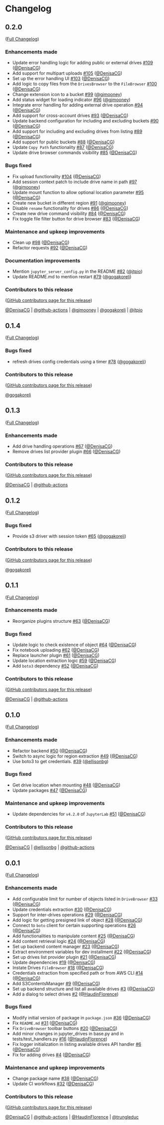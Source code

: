 # Changelog

<!-- <START NEW CHANGELOG ENTRY> -->

## 0.2.0

([Full Changelog](https://github.com/QuantStack/jupyter-drives/compare/v0.1.4...b5aa85afd3c3e9b7125d14185292e2f31c97feef))

### Enhancements made

- Update error handling logic for adding public or external drives [#109](https://github.com/QuantStack/jupyter-drives/pull/109) ([@DenisaCG](https://github.com/DenisaCG))
- Add support for multipart uploads [#105](https://github.com/QuantStack/jupyter-drives/pull/105) ([@DenisaCG](https://github.com/DenisaCG))
- Set up the error handling UI [#103](https://github.com/QuantStack/jupyter-drives/pull/103) ([@DenisaCG](https://github.com/DenisaCG))
- Add logic to copy files from the `DrivesBrowser` to the `FileBrowser` [#100](https://github.com/QuantStack/jupyter-drives/pull/100) ([@DenisaCG](https://github.com/DenisaCG))
- Change extension icon to a bucket [#99](https://github.com/QuantStack/jupyter-drives/pull/99) ([@gjmooney](https://github.com/gjmooney))
- Add status widget for loading indicator [#96](https://github.com/QuantStack/jupyter-drives/pull/96) ([@gjmooney](https://github.com/gjmooney))
- Integrate error handling for adding external drive operation [#94](https://github.com/QuantStack/jupyter-drives/pull/94) ([@DenisaCG](https://github.com/DenisaCG))
- Add support for cross-account drives [#93](https://github.com/QuantStack/jupyter-drives/pull/93) ([@DenisaCG](https://github.com/DenisaCG))
- Update backend configuration for including and excluding buckets [#90](https://github.com/QuantStack/jupyter-drives/pull/90) ([@DenisaCG](https://github.com/DenisaCG))
- Add support for including and excluding drives from listing [#89](https://github.com/QuantStack/jupyter-drives/pull/89) ([@DenisaCG](https://github.com/DenisaCG))
- Add support for public buckets [#88](https://github.com/QuantStack/jupyter-drives/pull/88) ([@DenisaCG](https://github.com/DenisaCG))
- Update `Copy Path` functionality [#87](https://github.com/QuantStack/jupyter-drives/pull/87) ([@DenisaCG](https://github.com/DenisaCG))
- Update drive browser commands visibility [#85](https://github.com/QuantStack/jupyter-drives/pull/85) ([@DenisaCG](https://github.com/DenisaCG))

### Bugs fixed

- Fix upload functionality [#104](https://github.com/QuantStack/jupyter-drives/pull/104) ([@DenisaCG](https://github.com/DenisaCG))
- Add session context patch to include drive name in path [#97](https://github.com/QuantStack/jupyter-drives/pull/97) ([@gjmooney](https://github.com/gjmooney))
- Update mount function to allow optional location parameter [#95](https://github.com/QuantStack/jupyter-drives/pull/95) ([@DenisaCG](https://github.com/DenisaCG))
- Create new bucket in different region [#91](https://github.com/QuantStack/jupyter-drives/pull/91) ([@gjmooney](https://github.com/gjmooney))
- Disable `rename` functionality for drives [#86](https://github.com/QuantStack/jupyter-drives/pull/86) ([@DenisaCG](https://github.com/DenisaCG))
- Create new drive command visibility [#84](https://github.com/QuantStack/jupyter-drives/pull/84) ([@DenisaCG](https://github.com/DenisaCG))
- Fix toggle file filter button for drive browser [#83](https://github.com/QuantStack/jupyter-drives/pull/83) ([@DenisaCG](https://github.com/DenisaCG))

### Maintenance and upkeep improvements

- Clean up [#98](https://github.com/QuantStack/jupyter-drives/pull/98) ([@DenisaCG](https://github.com/DenisaCG))
- Refactor requests [#92](https://github.com/QuantStack/jupyter-drives/pull/92) ([@DenisaCG](https://github.com/DenisaCG))

### Documentation improvements

- Mention `jupyter_server_config.py` in the README [#82](https://github.com/QuantStack/jupyter-drives/pull/82) ([@jtpio](https://github.com/jtpio))
- Update README.md to mention restart [#79](https://github.com/QuantStack/jupyter-drives/pull/79) ([@gogakoreli](https://github.com/gogakoreli))

### Contributors to this release

([GitHub contributors page for this release](https://github.com/QuantStack/jupyter-drives/graphs/contributors?from=2025-02-26&to=2025-09-15&type=c))

[@DenisaCG](https://github.com/search?q=repo%3AQuantStack%2Fjupyter-drives+involves%3ADenisaCG+updated%3A2025-02-26..2025-09-15&type=Issues) | [@github-actions](https://github.com/search?q=repo%3AQuantStack%2Fjupyter-drives+involves%3Agithub-actions+updated%3A2025-02-26..2025-09-15&type=Issues) | [@gjmooney](https://github.com/search?q=repo%3AQuantStack%2Fjupyter-drives+involves%3Agjmooney+updated%3A2025-02-26..2025-09-15&type=Issues) | [@gogakoreli](https://github.com/search?q=repo%3AQuantStack%2Fjupyter-drives+involves%3Agogakoreli+updated%3A2025-02-26..2025-09-15&type=Issues) | [@jtpio](https://github.com/search?q=repo%3AQuantStack%2Fjupyter-drives+involves%3Ajtpio+updated%3A2025-02-26..2025-09-15&type=Issues)

<!-- <END NEW CHANGELOG ENTRY> -->

## 0.1.4

([Full Changelog](https://github.com/QuantStack/jupyter-drives/compare/v0.1.3...ad898413e4d4c9db68c6dc466cbdd7eff6a6dc96))

### Bugs fixed

- refresh drives config credentials using a timer [#78](https://github.com/QuantStack/jupyter-drives/pull/78) ([@gogakoreli](https://github.com/gogakoreli))

### Contributors to this release

([GitHub contributors page for this release](https://github.com/QuantStack/jupyter-drives/graphs/contributors?from=2025-01-14&to=2025-02-26&type=c))

[@gogakoreli](https://github.com/search?q=repo%3AQuantStack%2Fjupyter-drives+involves%3Agogakoreli+updated%3A2025-01-14..2025-02-26&type=Issues)

## 0.1.3

([Full Changelog](https://github.com/QuantStack/jupyter-drives/compare/v0.1.2...46817de58321fb8f2868abf8b7a69e62a0fadf21))

### Enhancements made

- Add drive handling operations [#67](https://github.com/QuantStack/jupyter-drives/pull/67) ([@DenisaCG](https://github.com/DenisaCG))
- Remove drives list provider plugin [#66](https://github.com/QuantStack/jupyter-drives/pull/66) ([@DenisaCG](https://github.com/DenisaCG))

### Contributors to this release

([GitHub contributors page for this release](https://github.com/QuantStack/jupyter-drives/graphs/contributors?from=2025-01-06&to=2025-01-14&type=c))

[@DenisaCG](https://github.com/search?q=repo%3AQuantStack%2Fjupyter-drives+involves%3ADenisaCG+updated%3A2025-01-06..2025-01-14&type=Issues) | [@github-actions](https://github.com/search?q=repo%3AQuantStack%2Fjupyter-drives+involves%3Agithub-actions+updated%3A2025-01-06..2025-01-14&type=Issues)

## 0.1.2

([Full Changelog](https://github.com/QuantStack/jupyter-drives/compare/v0.1.1...cf120affc369836154c4dd277493086c01dbe7f0))

### Bugs fixed

- Provide s3 driver with session token [#65](https://github.com/QuantStack/jupyter-drives/pull/65) ([@gogakoreli](https://github.com/gogakoreli))

### Contributors to this release

([GitHub contributors page for this release](https://github.com/QuantStack/jupyter-drives/graphs/contributors?from=2024-12-18&to=2025-01-06&type=c))

[@gogakoreli](https://github.com/search?q=repo%3AQuantStack%2Fjupyter-drives+involves%3Agogakoreli+updated%3A2024-12-18..2025-01-06&type=Issues)

## 0.1.1

([Full Changelog](https://github.com/QuantStack/jupyter-drives/compare/v0.1.0...f789bf757e92268a917954e5da4ee26d32c85af5))

### Enhancements made

- Reorganize plugins structure [#63](https://github.com/QuantStack/jupyter-drives/pull/63) ([@DenisaCG](https://github.com/DenisaCG))

### Bugs fixed

- Update logic to check existence of object [#64](https://github.com/QuantStack/jupyter-drives/pull/64) ([@DenisaCG](https://github.com/DenisaCG))
- Fix notebook uploading [#62](https://github.com/QuantStack/jupyter-drives/pull/62) ([@DenisaCG](https://github.com/DenisaCG))
- Replace launcher plugin [#61](https://github.com/QuantStack/jupyter-drives/pull/61) ([@DenisaCG](https://github.com/DenisaCG))
- Update location extraction logic [#59](https://github.com/QuantStack/jupyter-drives/pull/59) ([@DenisaCG](https://github.com/DenisaCG))
- Add `boto3` dependency [#52](https://github.com/QuantStack/jupyter-drives/pull/52) ([@DenisaCG](https://github.com/DenisaCG))

### Contributors to this release

([GitHub contributors page for this release](https://github.com/QuantStack/jupyter-drives/graphs/contributors?from=2024-12-13&to=2024-12-18&type=c))

[@DenisaCG](https://github.com/search?q=repo%3AQuantStack%2Fjupyter-drives+involves%3ADenisaCG+updated%3A2024-12-13..2024-12-18&type=Issues) | [@github-actions](https://github.com/search?q=repo%3AQuantStack%2Fjupyter-drives+involves%3Agithub-actions+updated%3A2024-12-13..2024-12-18&type=Issues)

## 0.1.0

([Full Changelog](https://github.com/QuantStack/jupyter-drives/compare/v0.0.1...26e504aec6122d9f4b2ab854f48f1cd102062b59))

### Enhancements made

- Refactor backend [#50](https://github.com/QuantStack/jupyter-drives/pull/50) ([@DenisaCG](https://github.com/DenisaCG))
- Switch to async logic for region extraction [#49](https://github.com/QuantStack/jupyter-drives/pull/49) ([@DenisaCG](https://github.com/DenisaCG))
- Use boto3 to get credentials. [#39](https://github.com/QuantStack/jupyter-drives/pull/39) ([@ellisonbg](https://github.com/ellisonbg))

### Bugs fixed

- Get drive location when mounting [#48](https://github.com/QuantStack/jupyter-drives/pull/48) ([@DenisaCG](https://github.com/DenisaCG))
- Update packages [#47](https://github.com/QuantStack/jupyter-drives/pull/47) ([@DenisaCG](https://github.com/DenisaCG))

### Maintenance and upkeep improvements

- Update dependencies for `v4.2.0` of `JupyterLab` [#51](https://github.com/QuantStack/jupyter-drives/pull/51) ([@DenisaCG](https://github.com/DenisaCG))

### Contributors to this release

([GitHub contributors page for this release](https://github.com/QuantStack/jupyter-drives/graphs/contributors?from=2024-12-06&to=2024-12-13&type=c))

[@DenisaCG](https://github.com/search?q=repo%3AQuantStack%2Fjupyter-drives+involves%3ADenisaCG+updated%3A2024-12-06..2024-12-13&type=Issues) | [@ellisonbg](https://github.com/search?q=repo%3AQuantStack%2Fjupyter-drives+involves%3Aellisonbg+updated%3A2024-12-06..2024-12-13&type=Issues) | [@github-actions](https://github.com/search?q=repo%3AQuantStack%2Fjupyter-drives+involves%3Agithub-actions+updated%3A2024-12-06..2024-12-13&type=Issues)

## 0.0.1

([Full Changelog](https://github.com/QuantStack/jupyter-drives/compare/be448fe336f6ba194b7723500045f35106d7ec0d...53539f11b278785939a35d83f4de9df826734a2c))

### Enhancements made

- Add configurable limit for number of objects listed in `DriveBrowser` [#33](https://github.com/QuantStack/jupyter-drives/pull/33) ([@DenisaCG](https://github.com/DenisaCG))
- Update credentials extraction [#30](https://github.com/QuantStack/jupyter-drives/pull/30) ([@DenisaCG](https://github.com/DenisaCG))
- Support for inter-drives operations [#29](https://github.com/QuantStack/jupyter-drives/pull/29) ([@DenisaCG](https://github.com/DenisaCG))
- Add logic for getting presigned link of object [#28](https://github.com/QuantStack/jupyter-drives/pull/28) ([@DenisaCG](https://github.com/DenisaCG))
- Connect to `boto` client for certain supporting operations [#26](https://github.com/QuantStack/jupyter-drives/pull/26) ([@DenisaCG](https://github.com/DenisaCG))
- Add functionalities to manipulate content [#25](https://github.com/QuantStack/jupyter-drives/pull/25) ([@DenisaCG](https://github.com/DenisaCG))
- Add content retrieval logic [#24](https://github.com/QuantStack/jupyter-drives/pull/24) ([@DenisaCG](https://github.com/DenisaCG))
- Set up backend content manager [#23](https://github.com/QuantStack/jupyter-drives/pull/23) ([@DenisaCG](https://github.com/DenisaCG))
- Extract environment variables for dev installment [#22](https://github.com/QuantStack/jupyter-drives/pull/22) ([@DenisaCG](https://github.com/DenisaCG))
- Set up drives list provider plugin [#21](https://github.com/QuantStack/jupyter-drives/pull/21) ([@DenisaCG](https://github.com/DenisaCG))
- Update dependencies [#19](https://github.com/QuantStack/jupyter-drives/pull/19) ([@DenisaCG](https://github.com/DenisaCG))
- Instate Drives `FileBrowser` [#18](https://github.com/QuantStack/jupyter-drives/pull/18) ([@DenisaCG](https://github.com/DenisaCG))
- Credentials extraction from specified path or from AWS CLI [#14](https://github.com/QuantStack/jupyter-drives/pull/14) ([@DenisaCG](https://github.com/DenisaCG))
- Add S3ContentsManager [#9](https://github.com/QuantStack/jupyter-drives/pull/9) ([@DenisaCG](https://github.com/DenisaCG))
- Set up backend structure and list all available drives [#3](https://github.com/QuantStack/jupyter-drives/pull/3) ([@DenisaCG](https://github.com/DenisaCG))
- Add a dialog to select drives [#2](https://github.com/QuantStack/jupyter-drives/pull/2) ([@HaudinFlorence](https://github.com/HaudinFlorence))

### Bugs fixed

- Modify initial version of package in `package.json` [#36](https://github.com/QuantStack/jupyter-drives/pull/36) ([@DenisaCG](https://github.com/DenisaCG))
- Fix `README.md` [#31](https://github.com/QuantStack/jupyter-drives/pull/31) ([@DenisaCG](https://github.com/DenisaCG))
- Fix `DriveBrowser` toolbar buttons [#20](https://github.com/QuantStack/jupyter-drives/pull/20) ([@DenisaCG](https://github.com/DenisaCG))
- Add minor changes in jupyter_drives in base.py and in tests/test_handlers.py [#16](https://github.com/QuantStack/jupyter-drives/pull/16) ([@HaudinFlorence](https://github.com/HaudinFlorence))
- Fix logger initialization in listing available drives API handler [#6](https://github.com/QuantStack/jupyter-drives/pull/6) ([@DenisaCG](https://github.com/DenisaCG))
- Fix for adding drives [#4](https://github.com/QuantStack/jupyter-drives/pull/4) ([@DenisaCG](https://github.com/DenisaCG))

### Maintenance and upkeep improvements

- Change package name [#38](https://github.com/QuantStack/jupyter-drives/pull/38) ([@DenisaCG](https://github.com/DenisaCG))
- Update CI workflows [#32](https://github.com/QuantStack/jupyter-drives/pull/32) ([@DenisaCG](https://github.com/DenisaCG))

### Contributors to this release

([GitHub contributors page for this release](https://github.com/QuantStack/jupyter-drives/graphs/contributors?from=2023-10-10&to=2024-12-06&type=c))

[@DenisaCG](https://github.com/search?q=repo%3AQuantStack%2Fjupyter-drives+involves%3ADenisaCG+updated%3A2023-10-10..2024-12-06&type=Issues) | [@github-actions](https://github.com/search?q=repo%3AQuantStack%2Fjupyter-drives+involves%3Agithub-actions+updated%3A2023-10-10..2024-12-06&type=Issues) | [@HaudinFlorence](https://github.com/search?q=repo%3AQuantStack%2Fjupyter-drives+involves%3AHaudinFlorence+updated%3A2023-10-10..2024-12-06&type=Issues) | [@trungleduc](https://github.com/search?q=repo%3AQuantStack%2Fjupyter-drives+involves%3Atrungleduc+updated%3A2023-10-10..2024-12-06&type=Issues)
